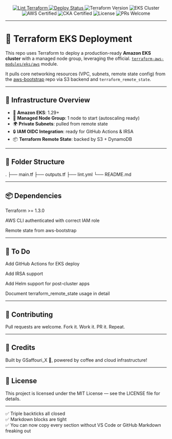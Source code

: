 <p align="center">
  <a href="https://github.com/gsaffouri/eks-deployment/actions/workflows/lint.yml">
    <img src="https://github.com/gsaffouri/eks-deployment/actions/workflows/lint.yml/badge.svg?branch=main&label=Lint%20Terraform&logo=githubactions&style=flat-square" alt="Lint Terraform">
  </a>
  <a href="https://github.com/gsaffouri/eks-deployment/actions/workflows/deploy.yml">
    <img src="https://github.com/gsaffouri/eks-deployment/actions/workflows/deploy.yml/badge.svg?branch=main&label=Deploy%20Status&logo=githubactions&style=flat-square" alt="Deploy Status">
  </a>
  <img src="https://img.shields.io/badge/Terraform-1.5%2B-blueviolet?logo=terraform&style=flat-square" alt="Terraform Version">
  <img src="https://img.shields.io/badge/EKS%20Cluster-Managed-blue?logo=kubernetes&style=flat-square" alt="EKS Cluster">
  <img src="https://img.shields.io/badge/AWS%20Certified-%F0%9F%94%A5-orange?style=flat-square" alt="AWS Certified">
  <img src="https://img.shields.io/badge/Certified%20CKA-%F0%9F%8F%86-blue?style=flat-square" alt="CKA Certified">
  <img src="https://img.shields.io/github/license/gsaffouri/eks-deployment?style=flat-square" alt="License">
  <img src="https://img.shields.io/badge/PRs-welcome-brightgreen.svg?style=flat-square" alt="PRs Welcome">
</p>

---

# 🎯 Terraform EKS Deployment 

This repo uses Terraform to deploy a production-ready **Amazon EKS cluster** with a managed node group, leveraging the official. [`terraform-aws-modules/eks/aws`](https://github.com/terraform-aws-modules/terraform-aws-eks) module.

It pulls core networking resources (VPC, subnets, remote state config) from the [aws-bootstrap](https://github.com/gsaffouri/aws-bootstrap) repo via S3 backend and `terraform_remote_state`.

---

## 🧱 Infrastructure Overview

- 🚀 **Amazon EKS**: 1.29+
- 🧠 **Managed Node Group**: 1 node to start (autoscaling ready)
- 🌍 **Private Subnets**: pulled from remote state
- 🔒 **IAM OIDC Integration**: ready for GitHub Actions & IRSA
- 📦 **Terraform Remote State**: backed by S3 + DynamoDB

---

## 📂 Folder Structure

.
├── main.tf
├── outputs.tf
├── lint.yml
└── README.md

---

## 📦 Dependencies
Terraform >= 1.3.0

AWS CLI authenticated with correct IAM role

Remote state from aws-bootstrap

---

## 🔮 To Do
 Add GitHub Actions for EKS deploy

 Add IRSA support

 Add Helm support for post-cluster apps

 Document terraform_remote_state usage in detail

---

## 🤝 Contributing
Pull requests are welcome. Fork it. Work it. PR it. Repeat.

---

## 🧠 Credits
Built by GSaffouri_X 🦍, powered by coffee and cloud infrastructure!

---

## 📜 License
This project is licensed under the MIT License — see the LICENSE file for details.

---

✅ Triple backticks all closed  
✅ Markdown blocks are tight  
✅ You can now copy every section without VS Code or GitHub Markdown freaking out